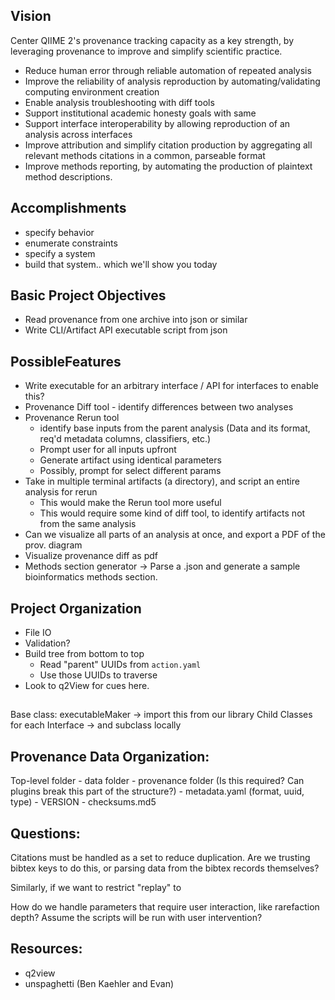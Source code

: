 ## Vision
Center QIIME 2's provenance tracking capacity as a key strength, by leveraging provenance to improve and simplify scientific practice. 
- Reduce human error through reliable automation of repeated analysis
- Improve the reliability of analysis reproduction by automating/validating computing environment creation
- Enable analysis troubleshooting with diff tools
- Support institutional academic honesty goals with same
- Support interface interoperability by allowing reproduction of an analysis across interfaces
- Improve attribution and simplify citation production by aggregating all relevant methods citations in a common, parseable format
- Improve methods reporting, by automating the production of plaintext method descriptions.

## Accomplishments
- specify behavior
- enumerate constraints
- specify a system
- build that system.. which we'll show you today


## Basic Project Objectives
- Read provenance from one archive into json or similar
- Write CLI/Artifact API executable script from json

## PossibleFeatures
- Write executable for an arbitrary interface / API for interfaces to enable this?
- Provenance Diff tool - identify differences between two analyses
- Provenance Rerun tool
    - identify base inputs from the parent analysis (Data and its format, req'd metadata columns, classifiers, etc.)
    - Prompt user for all inputs upfront
    - Generate artifact using identical parameters
    - Possibly, prompt for select different params
- Take in multiple terminal artifacts (a directory), and script an entire analysis for rerun
    - This would make the Rerun tool more useful
    - This would require some kind of diff tool, to identify artifacts not from the same analysis
- Can we visualize all parts of an analysis at once, and export a PDF of the prov. diagram
- Visualize provenance diff as pdf
- Methods section generator -> Parse a .json and generate a sample bioinformatics methods section.

## Project Organization
- File IO
- Validation?
- Build tree from bottom to top
    - Read "parent" UUIDs from `action.yaml`
    - Use those UUIDs to traverse
- Look to q2View for cues here.


## 
Base class: executableMaker -> import this from our library
Child Classes for each Interface -> and subclass locally

## Provenance Data Organization: 
Top-level folder
    - data folder
    - provenance folder (Is this required? Can plugins break this part of the structure?)
    - metadata.yaml (format, uuid, type)
    - VERSION
    - checksums.md5


## Questions:

Citations must be handled as a set to reduce duplication. Are we trusting bibtex keys to do this, or parsing data from the bibtex records themselves?

Similarly, if we want to restrict "replay" to 

How do we handle parameters that require user interaction, like rarefaction depth? Assume the scripts will be run with user intervention?

## Resources: 
- q2view
- unspaghetti (Ben Kaehler and Evan)
